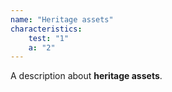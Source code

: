 ```yaml
---
name: "Heritage assets"
characteristics:
    test: "1"
    a: "2"
---
```

A description about **heritage assets**.
